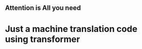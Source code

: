 ## Attention is All you need           
# Just a machine translation code using transformer                 
               
 
       
       
                        
